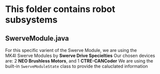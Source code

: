 # This folder contains robot subsystems

## SwerveModule.java
For this specific varient of the Swerve Module, we are using the  
MK4I Swerve Modules by **Swerve Drive Specielties**
Our chosen devices are: 2 **NEO Brushless Motors**, and 1 **CTRE-CANCoder**
We are using the built-in `SwerveModuleState` class to provide the caluclated information